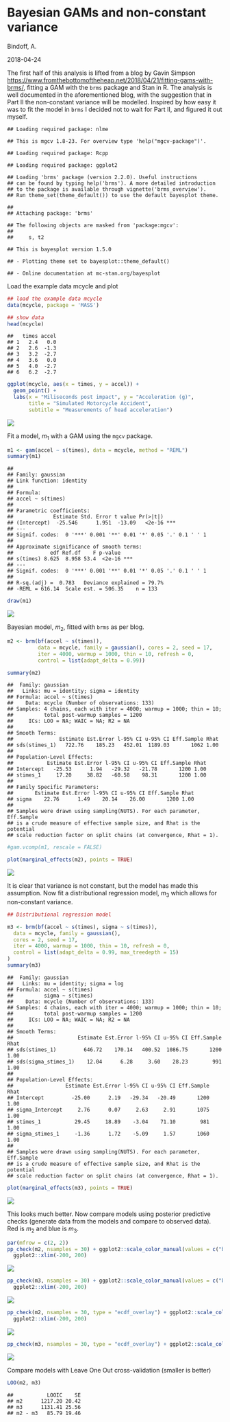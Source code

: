 Bayesian GAMs and non-constant variance
================
Bindoff, A.

2018-04-24

The first half of this analysis is lifted from a blog by Gavin Simpson <https://www.fromthebottomoftheheap.net/2018/04/21/fitting-gams-with-brms/>, fitting a GAM with the `brms` package and Stan in R. The analysis is well documented in the aforementioned blog, with the suggestion that in Part II the non-constant variance will be modelled. Inspired by how easy it was to fit the model in `brms` I decided not to wait for Part II, and figured it out myself.

    ## Loading required package: nlme

    ## This is mgcv 1.8-23. For overview type 'help("mgcv-package")'.

    ## Loading required package: Rcpp

    ## Loading required package: ggplot2

    ## Loading 'brms' package (version 2.2.0). Useful instructions
    ## can be found by typing help('brms'). A more detailed introduction
    ## to the package is available through vignette('brms_overview').
    ## Run theme_set(theme_default()) to use the default bayesplot theme.

    ## 
    ## Attaching package: 'brms'

    ## The following objects are masked from 'package:mgcv':
    ## 
    ##     s, t2

    ## This is bayesplot version 1.5.0

    ## - Plotting theme set to bayesplot::theme_default()

    ## - Online documentation at mc-stan.org/bayesplot

Load the example data mcycle and plot

``` r
## load the example data mcycle
data(mcycle, package = 'MASS')

## show data
head(mcycle)
```

    ##   times accel
    ## 1   2.4   0.0
    ## 2   2.6  -1.3
    ## 3   3.2  -2.7
    ## 4   3.6   0.0
    ## 5   4.0  -2.7
    ## 6   6.2  -2.7

``` r
ggplot(mcycle, aes(x = times, y = accel)) +
  geom_point() +
  labs(x = "Miliseconds post impact", y = "Acceleration (g)",
       title = "Simulated Motorcycle Accident",
       subtitle = "Measurements of head acceleration")
```

![](gam_with_brms_files/figure-markdown_github/unnamed-chunk-2-1.png)

Fit a model, *m*<sub>1</sub> with a GAM using the `mgcv` package.

``` r
m1 <- gam(accel ~ s(times), data = mcycle, method = "REML")
summary(m1)
```

    ## 
    ## Family: gaussian 
    ## Link function: identity 
    ## 
    ## Formula:
    ## accel ~ s(times)
    ## 
    ## Parametric coefficients:
    ##             Estimate Std. Error t value Pr(>|t|)    
    ## (Intercept)  -25.546      1.951  -13.09   <2e-16 ***
    ## ---
    ## Signif. codes:  0 '***' 0.001 '**' 0.01 '*' 0.05 '.' 0.1 ' ' 1
    ## 
    ## Approximate significance of smooth terms:
    ##            edf Ref.df    F p-value    
    ## s(times) 8.625  8.958 53.4  <2e-16 ***
    ## ---
    ## Signif. codes:  0 '***' 0.001 '**' 0.01 '*' 0.05 '.' 0.1 ' ' 1
    ## 
    ## R-sq.(adj) =  0.783   Deviance explained = 79.7%
    ## -REML = 616.14  Scale est. = 506.35    n = 133

``` r
draw(m1)
```

![](gam_with_brms_files/figure-markdown_github/unnamed-chunk-3-1.png)

Bayesian model, *m*<sub>2</sub>, fitted with `brms` as per blog.

``` r
m2 <- brm(bf(accel ~ s(times)),
          data = mcycle, family = gaussian(), cores = 2, seed = 17,
          iter = 4000, warmup = 1000, thin = 10, refresh = 0, 
          control = list(adapt_delta = 0.99))

summary(m2)
```

    ##  Family: gaussian 
    ##   Links: mu = identity; sigma = identity 
    ## Formula: accel ~ s(times) 
    ##    Data: mcycle (Number of observations: 133) 
    ## Samples: 4 chains, each with iter = 4000; warmup = 1000; thin = 10; 
    ##          total post-warmup samples = 1200
    ##     ICs: LOO = NA; WAIC = NA; R2 = NA
    ##  
    ## Smooth Terms: 
    ##               Estimate Est.Error l-95% CI u-95% CI Eff.Sample Rhat
    ## sds(stimes_1)   722.76    185.23   452.01  1189.03       1062 1.00
    ## 
    ## Population-Level Effects: 
    ##           Estimate Est.Error l-95% CI u-95% CI Eff.Sample Rhat
    ## Intercept   -25.53      1.94   -29.32   -21.78       1200 1.00
    ## stimes_1     17.20     38.82   -60.58    98.31       1200 1.00
    ## 
    ## Family Specific Parameters: 
    ##       Estimate Est.Error l-95% CI u-95% CI Eff.Sample Rhat
    ## sigma    22.76      1.49    20.14    26.00       1200 1.00
    ## 
    ## Samples were drawn using sampling(NUTS). For each parameter, Eff.Sample 
    ## is a crude measure of effective sample size, and Rhat is the potential 
    ## scale reduction factor on split chains (at convergence, Rhat = 1).

``` r
#gam.vcomp(m1, rescale = FALSE)

plot(marginal_effects(m2), points = TRUE)
```

![](gam_with_brms_files/figure-markdown_github/unnamed-chunk-4-1.png)

It is clear that variance is not constant, but the model has made this assumption. Now fit a distributional regression model, *m*<sub>3</sub> which allows for non-constant variance.

``` r
## Distributional regression model

m3 <- brm(bf(accel ~ s(times), sigma ~ s(times)),
  data = mcycle, family = gaussian(),
  cores = 2, seed = 17,
  iter = 4000, warmup = 1000, thin = 10, refresh = 0, 
  control = list(adapt_delta = 0.99, max_treedepth = 15)
)
summary(m3)
```

    ##  Family: gaussian 
    ##   Links: mu = identity; sigma = log 
    ## Formula: accel ~ s(times) 
    ##          sigma ~ s(times)
    ##    Data: mcycle (Number of observations: 133) 
    ## Samples: 4 chains, each with iter = 4000; warmup = 1000; thin = 10; 
    ##          total post-warmup samples = 1200
    ##     ICs: LOO = NA; WAIC = NA; R2 = NA
    ##  
    ## Smooth Terms: 
    ##                     Estimate Est.Error l-95% CI u-95% CI Eff.Sample Rhat
    ## sds(stimes_1)         646.72    170.14   400.52  1086.75       1200 1.00
    ## sds(sigma_stimes_1)    12.04      6.28     3.60    28.23        991 1.00
    ## 
    ## Population-Level Effects: 
    ##                 Estimate Est.Error l-95% CI u-95% CI Eff.Sample Rhat
    ## Intercept         -25.00      2.19   -29.34   -20.49       1200 1.00
    ## sigma_Intercept     2.76      0.07     2.63     2.91       1075 1.00
    ## stimes_1           29.45     18.89    -3.04    71.10        981 1.00
    ## sigma_stimes_1     -1.36      1.72    -5.09     1.57       1060 1.00
    ## 
    ## Samples were drawn using sampling(NUTS). For each parameter, Eff.Sample 
    ## is a crude measure of effective sample size, and Rhat is the potential 
    ## scale reduction factor on split chains (at convergence, Rhat = 1).

``` r
plot(marginal_effects(m3), points = TRUE)
```

![](gam_with_brms_files/figure-markdown_github/unnamed-chunk-5-1.png)

This looks much better. Now compare models using posterior predictive checks (generate data from the models and compare to observed data). Red is *m*<sub>2</sub> and blue is *m*<sub>3</sub>.

``` r
par(mfrow = c(2, 2))
pp_check(m2, nsamples = 30) + ggplot2::scale_color_manual(values = c("black", "indianred")) +
  ggplot2::xlim(-200, 200)
```

![](gam_with_brms_files/figure-markdown_github/unnamed-chunk-6-1.png)

``` r
pp_check(m3, nsamples = 30) + ggplot2::scale_color_manual(values = c("black", "dodgerblue")) +
  ggplot2::xlim(-200, 200)
```

![](gam_with_brms_files/figure-markdown_github/unnamed-chunk-6-2.png)

``` r
pp_check(m2, nsamples = 30, type = "ecdf_overlay") + ggplot2::scale_color_manual(values = c("black", "indianred")) +
  ggplot2::xlim(-200, 200)
```

![](gam_with_brms_files/figure-markdown_github/unnamed-chunk-6-3.png)

``` r
pp_check(m3, nsamples = 30, type = "ecdf_overlay") + ggplot2::scale_color_manual(values = c("black", "dodgerblue"))+   ggplot2::xlim(-200, 200)
```

![](gam_with_brms_files/figure-markdown_github/unnamed-chunk-6-4.png)

Compare models with Leave One Out cross-validation (smaller is better)

``` r
LOO(m2, m3)
```

    ##           LOOIC    SE
    ## m2      1217.20 20.42
    ## m3      1131.41 25.56
    ## m2 - m3   85.79 19.46
